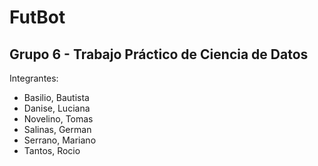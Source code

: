 # FutBot
## Grupo 6 - Trabajo Práctico de Ciencia de Datos

Integrantes:
  - Basilio, Bautista
  - Danise, Luciana
  - Novelino, Tomas
  - Salinas, German
  - Serrano, Mariano
  - Tantos, Rocio
